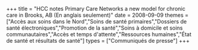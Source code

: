+++
title = "HCC notes Primary Care Networks a new model for chronic care in Brooks, AB (En anglais seulement)"
date = 2008-09-09
themes = ["Accès aux soins dans le Nord","Soins de santé primaires","Dossiers de santé électroniques","Promotion de la santé","Soins à domicile et soins communautaires","Accès et temps d'attente","Ressources humaines","État de santé et résultats de santé"]
types = ["Communiqués de presse"]
+++
